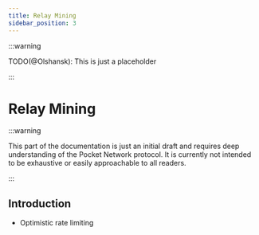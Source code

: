 ```yaml
---
title: Relay Mining
sidebar_position: 3
---
```


:::warning

TODO(@Olshansk): This is just a placeholder

:::

# Relay Mining <!-- omit in toc -->

:::warning

This part of the documentation is just an initial draft and requires deep understanding
of the Pocket Network protocol. It is currently not intended to be exhaustive or
easily approachable to all readers.

:::

## Introduction

- Optimistic rate limiting
